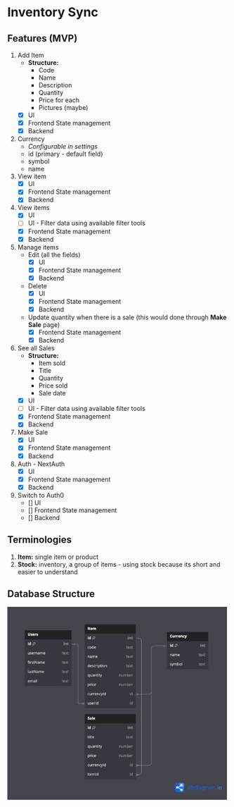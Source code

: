 # Inventory Sync

## Features (MVP)

1. Add Item
   -  **Structure:**
      -  Code
      -  Name
      -  Description
      -  Quantity
      -  Price for each
      -  Pictures (maybe)
   -  [x] UI
   -  [x] Frontend State management
   -  [x] Backend
1. Currency
   -  _Configurable in settings_
   -  id (primary - default field)
   -  symbol
   -  name
1. View item
   -  [x] UI
   -  [x] Frontend State management
   -  [x] Backend
1. View items
   -  [x] UI
   -  [ ] UI - Filter data using available filter tools
   -  [x] Frontend State management
   -  [x] Backend
1. Manage items
   -  Edit (all the fields)
      -  [x] UI
      -  [x] Frontend State management
      -  [x] Backend
   -  Delete
      -  [x] UI
      -  [x] Frontend State management
      -  [x] Backend
   -  Update quantity when there is a sale (this would done through **Make Sale** page)
      -  [x] Frontend State management
      -  [x] Backend
1. See all Sales
   -  **Structure:**
      -  Item sold
      -  Title
      -  Quantity
      -  Price sold
      -  Sale date
   -  [x] UI
   -  [ ] UI - Filter data using available filter tools
   -  [x] Frontend State management
   -  [x] Backend
1. Make Sale
   -  [x] UI
   -  [x] Frontend State management
   -  [x] Backend
1. Auth - NextAuth
   -  [x] UI
   -  [x] Frontend State management
   -  [x] Backend
1. Switch to Auth0
   -  [] UI
   -  [] Frontend State management
   -  [] Backend

## Terminologies

1. **Item:** single item or product
2. **Stock:** inventory, a group of items - using stock because its short and easier to understand

## Database Structure

<kbd>
<img src="./public/diagrams/db-diagram.png" alt="diagram" width="500px">
</kbd>
